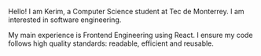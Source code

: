 Hello! I am Kerim, a Computer Science student at Tec de Monterrey. I am interested in software engineering.

My main experience is Frontend Engineering using React. I ensure my code follows high quality standards: readable, efficient and reusable. 
